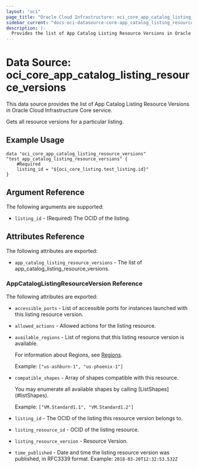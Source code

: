 ```yaml
---
layout: "oci"
page_title: "Oracle Cloud Infrastructure: oci_core_app_catalog_listing_resource_versions"
sidebar_current: "docs-oci-datasource-core-app_catalog_listing_resource_versions"
description: |-
  Provides the list of App Catalog Listing Resource Versions in Oracle Cloud Infrastructure Core service
---
```


# Data Source: oci_core_app_catalog_listing_resource_versions
This data source provides the list of App Catalog Listing Resource Versions in Oracle Cloud Infrastructure Core service.

Gets all resource versions for a particular listing.

## Example Usage

```hcl
data "oci_core_app_catalog_listing_resource_versions" "test_app_catalog_listing_resource_versions" {
	#Required
	listing_id = "${oci_core_listing.test_listing.id}"
}
```

## Argument Reference

The following arguments are supported:

* `listing_id` - (Required) The OCID of the listing.


## Attributes Reference

The following attributes are exported:

* `app_catalog_listing_resource_versions` - The list of app_catalog_listing_resource_versions.

### AppCatalogListingResourceVersion Reference

The following attributes are exported:

* `accessible_ports` - List of accessible ports for instances launched with this listing resource version.
* `allowed_actions` - Allowed actions for the listing resource.
* `available_regions` - List of regions that this listing resource version is available.

	For information about Regions, see [Regions](../../../#General/Concepts/regions.htm).

	Example: `["us-ashburn-1", "us-phoenix-1"]` 
* `compatible_shapes` - Array of shapes compatible with this resource.

	You may enumerate all available shapes by calling [ListShapes] (#listShapes).

	Example: `["VM.Standard1.1", "VM.Standard1.2"]` 
* `listing_id` - The OCID of the listing this resource version belongs to.
* `listing_resource_id` - OCID of the listing resource.
* `listing_resource_version` - Resource Version.
* `time_published` - Date and time the listing resource version was published, in RFC3339 format. Example: `2018-03-20T12:32:53.532Z` 

